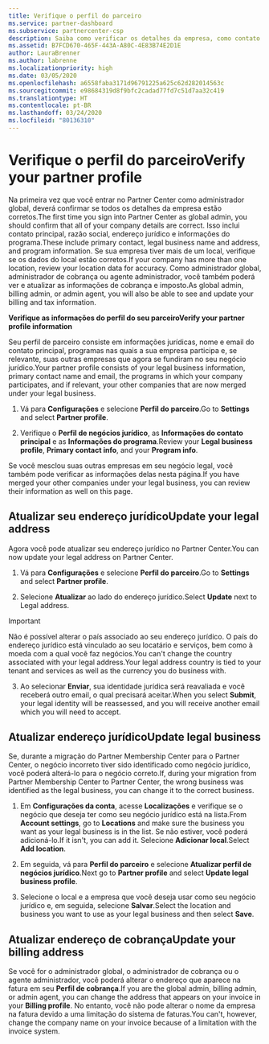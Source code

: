 ```yaml
---
title: Verifique o perfil do parceiro
ms.service: partner-dashboard
ms.subservice: partnercenter-csp
description: Saiba como verificar os detalhes da empresa, como contato principal, endereço e informações do programa. Você também pode atualizar seus endereços jurídico e para cobrança.
ms.assetid: B7FCD670-465F-443A-A80C-4E83B74E2D1E
author: LauraBrenner
ms.author: labrenne
ms.localizationpriority: high
ms.date: 03/05/2020
ms.openlocfilehash: a6558faba3171d96791225a625c62d282014563c
ms.sourcegitcommit: e98684319d8f9bfc2cadad77fd7c51d7aa32c419
ms.translationtype: HT
ms.contentlocale: pt-BR
ms.lasthandoff: 03/24/2020
ms.locfileid: "80136310"
---
```

# <a name="verify-your-partner-profile"></a><span data-ttu-id="0ba0f-104">Verifique o perfil do parceiro</span><span class="sxs-lookup"><span data-stu-id="0ba0f-104">Verify your partner profile</span></span>

<span data-ttu-id="0ba0f-105">Na primeira vez que você entrar no Partner Center como administrador global, deverá confirmar se todos os detalhes da empresa estão corretos.</span><span class="sxs-lookup"><span data-stu-id="0ba0f-105">The first time you sign into Partner Center as global admin, you should confirm that all of your company details are correct.</span></span> <span data-ttu-id="0ba0f-106">Isso inclui contato principal, razão social, endereço jurídico e informações do programa.</span><span class="sxs-lookup"><span data-stu-id="0ba0f-106">These include primary contact, legal business name and address, and program information.</span></span> <span data-ttu-id="0ba0f-107">Se sua empresa tiver mais de um local, verifique se os dados do local estão corretos.</span><span class="sxs-lookup"><span data-stu-id="0ba0f-107">If your company has more than one location, review your location data for accuracy.</span></span> <span data-ttu-id="0ba0f-108">Como administrador global, administrador de cobrança ou agente administrador, você também poderá ver e atualizar as informações de cobrança e imposto.</span><span class="sxs-lookup"><span data-stu-id="0ba0f-108">As global admin, billing admin, or admin agent, you will also be able to see and update your billing and tax information.</span></span> 

<span data-ttu-id="0ba0f-109">**Verifique as informações do perfil do seu parceiro**</span><span class="sxs-lookup"><span data-stu-id="0ba0f-109">**Verify your partner profile information**</span></span>

<span data-ttu-id="0ba0f-110">Seu perfil de parceiro consiste em informações jurídicas, nome e email do contato principal, programas nas quais a sua empresa participa e, se relevante, suas outras empresas que agora se fundiram no seu negócio jurídico.</span><span class="sxs-lookup"><span data-stu-id="0ba0f-110">Your partner profile consists of your legal business information, primary contact name and email, the programs in which your company participates, and if relevant, your other companies that are now merged under your legal business.</span></span>

1.  <span data-ttu-id="0ba0f-111">Vá para **Configurações** e selecione **Perfil do parceiro**.</span><span class="sxs-lookup"><span data-stu-id="0ba0f-111">Go to **Settings** and select **Partner profile**.</span></span>

2.  <span data-ttu-id="0ba0f-112">Verifique o **Perfil de negócios jurídico**, as **Informações do contato principal** e as **Informações do programa**.</span><span class="sxs-lookup"><span data-stu-id="0ba0f-112">Review your **Legal business profile**, **Primary contact info**, and your **Program info**.</span></span>

<span data-ttu-id="0ba0f-113">Se você mesclou suas outras empresas em seu negócio legal, você também pode verificar as informações delas nesta página.</span><span class="sxs-lookup"><span data-stu-id="0ba0f-113">If you have merged your other companies under your legal business, you can review their information as well on this page.</span></span>

## <a name="update-your-legal-address"></a><span data-ttu-id="0ba0f-114">Atualizar seu endereço jurídico</span><span class="sxs-lookup"><span data-stu-id="0ba0f-114">Update your legal address</span></span>

<span data-ttu-id="0ba0f-115">Agora você pode atualizar seu endereço jurídico no Partner Center.</span><span class="sxs-lookup"><span data-stu-id="0ba0f-115">You can now update your legal address on Partner Center.</span></span>

1. <span data-ttu-id="0ba0f-116">Vá para **Configurações** e selecione **Perfil do parceiro**.</span><span class="sxs-lookup"><span data-stu-id="0ba0f-116">Go to **Settings** and select **Partner profile**.</span></span> 

2. <span data-ttu-id="0ba0f-117">Selecione **Atualizar** ao lado do endereço jurídico.</span><span class="sxs-lookup"><span data-stu-id="0ba0f-117">Select **Update** next to Legal address.</span></span> 

>[!Important]
><span data-ttu-id="0ba0f-118">Não é possível alterar o país associado ao seu endereço jurídico. O país do endereço jurídico está vinculado ao seu locatário e serviços, bem como à moeda com a qual você faz negócios.</span><span class="sxs-lookup"><span data-stu-id="0ba0f-118">You can't change the country associated with your legal address.Your legal address country is tied to your tenant and services as well as the currency you do business with.</span></span> 

3. <span data-ttu-id="0ba0f-119">Ao selecionar **Enviar**, sua identidade jurídica será reavaliada e você receberá outro email, o qual precisará aceitar.</span><span class="sxs-lookup"><span data-stu-id="0ba0f-119">When you select **Submit**, your legal identity will be reassessed, and you will receive another email which you will need to accept.</span></span>

## <a name="update-legal-business"></a><span data-ttu-id="0ba0f-120">Atualizar endereço jurídico</span><span class="sxs-lookup"><span data-stu-id="0ba0f-120">Update legal business</span></span>

<span data-ttu-id="0ba0f-121">Se, durante a migração do Partner Membership Center para o Partner Center, o negócio incorreto tiver sido identificado como negócio jurídico, você poderá alterá-lo para o negócio correto.</span><span class="sxs-lookup"><span data-stu-id="0ba0f-121">If, during your migration from Partner Membership Center to Partner Center, the wrong business was identified as the legal business, you can change it to the correct business.</span></span>

1. <span data-ttu-id="0ba0f-122">Em **Configurações da conta**, acesse **Localizações** e verifique se o negócio que deseja ter como seu negócio jurídico está na lista.</span><span class="sxs-lookup"><span data-stu-id="0ba0f-122">From **Account settings**, go to **Locations** and make sure the business you want as your legal business is in the list.</span></span> <span data-ttu-id="0ba0f-123">Se não estiver, você poderá adicioná-lo.</span><span class="sxs-lookup"><span data-stu-id="0ba0f-123">If it isn't, you can add it.</span></span> <span data-ttu-id="0ba0f-124">Selecione **Adicionar local**.</span><span class="sxs-lookup"><span data-stu-id="0ba0f-124">Select **Add location**.</span></span>

2.    <span data-ttu-id="0ba0f-125">Em seguida, vá para **Perfil do parceiro** e selecione **Atualizar perfil de negócios jurídico**.</span><span class="sxs-lookup"><span data-stu-id="0ba0f-125">Next go to **Partner profile** and select **Update legal business profile**.</span></span>

3.    <span data-ttu-id="0ba0f-126">Selecione o local e a empresa que você deseja usar como seu negócio jurídico e, em seguida, selecione **Salvar**.</span><span class="sxs-lookup"><span data-stu-id="0ba0f-126">Select the location and business you want to use as your legal business and then select **Save**.</span></span>

## <a name="update-your-billing-address"></a><span data-ttu-id="0ba0f-127">Atualizar endereço de cobrança</span><span class="sxs-lookup"><span data-stu-id="0ba0f-127">Update your billing address</span></span>

<span data-ttu-id="0ba0f-128">Se você for o administrador global, o administrador de cobrança ou o agente administrador, você poderá alterar o endereço que aparece na fatura em seu **Perfil de cobrança**.</span><span class="sxs-lookup"><span data-stu-id="0ba0f-128">If you are the global admin, billing admin, or admin agent, you can change the address that appears on your invoice in your **Billing profile**.</span></span> <span data-ttu-id="0ba0f-129">No entanto, você não pode alterar o nome da empresa na fatura devido a uma limitação do sistema de faturas.</span><span class="sxs-lookup"><span data-stu-id="0ba0f-129">You can't, however, change the company name on your invoice because of a limitation with the invoice system.</span></span>

 


